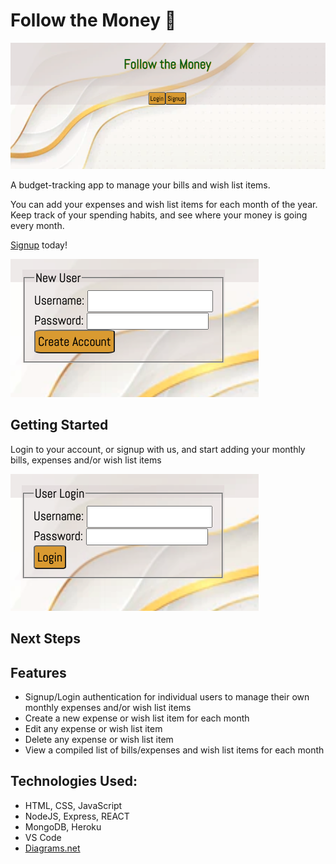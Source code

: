 # Follow the Money :money_with_wings:

![FTM Homepage](public/assets/FTM-homepage.png)

A budget-tracking app to manage your bills and wish list items.

You can add your expenses and wish list items for each month of the year. Keep track of your spending habits, and see where your money is going every month.

[Signup](https://gerimae-oliva-budget-tracking.herokuapp.com/) today!

![FTM Signup Page](public/assets/FTM-new-user.png)

## Getting Started
Login to your account, or signup with us, and start adding your monthly bills, expenses and/or wish list items

![FTM User Login Page](public/assets/FTM-user-login.png)

## Next Steps


## Features
* Signup/Login authentication for individual users to manage their own monthly expenses and/or wish list items
* Create a new expense or wish list item for each month
* Edit any expense or wish list item
* Delete any expense or wish list item
* View a compiled list of bills/expenses and wish list items for each month

## Technologies Used:
* HTML, CSS, JavaScript
* NodeJS, Express, REACT
* MongoDB, Heroku
* VS Code
* [Diagrams.net](diagrams.net)